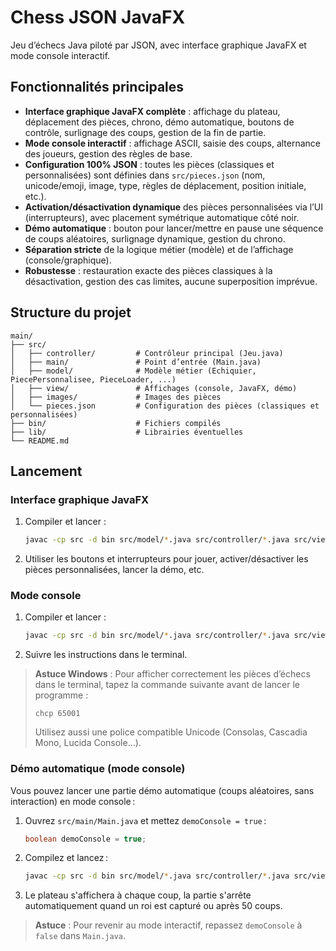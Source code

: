 # Chess JSON JavaFX

Jeu d’échecs Java piloté par JSON, avec interface graphique JavaFX et mode console interactif.

## Fonctionnalités principales

- **Interface graphique JavaFX complète** : affichage du plateau, déplacement des pièces, chrono, démo automatique, boutons de contrôle, surlignage des coups, gestion de la fin de partie.
- **Mode console interactif** : affichage ASCII, saisie des coups, alternance des joueurs, gestion des règles de base.
- **Configuration 100% JSON** : toutes les pièces (classiques et personnalisées) sont définies dans `src/pieces.json` (nom, unicode/emoji, image, type, règles de déplacement, position initiale, etc.).
- **Activation/désactivation dynamique** des pièces personnalisées via l’UI (interrupteurs), avec placement symétrique automatique côté noir.
- **Démo automatique** : bouton pour lancer/mettre en pause une séquence de coups aléatoires, surlignage dynamique, gestion du chrono.
- **Séparation stricte** de la logique métier (modèle) et de l’affichage (console/graphique).
- **Robustesse** : restauration exacte des pièces classiques à la désactivation, gestion des cas limites, aucune superposition imprévue.

## Structure du projet

```
main/
├── src/
│   ├── controller/         # Contrôleur principal (Jeu.java)
│   ├── main/               # Point d’entrée (Main.java)
│   ├── model/              # Modèle métier (Echiquier, PiecePersonnalisee, PieceLoader, ...)
│   ├── view/               # Affichages (console, JavaFX, démo)
│   ├── images/             # Images des pièces
│   └── pieces.json         # Configuration des pièces (classiques et personnalisées)
├── bin/                    # Fichiers compilés
├── lib/                    # Librairies éventuelles
└── README.md
```

## Lancement

### Interface graphique JavaFX

1. Compiler et lancer :
   ```sh
   javac -cp src -d bin src/model/*.java src/controller/*.java src/view/*.java && java -cp bin main.Main
   ```
2. Utiliser les boutons et interrupteurs pour jouer, activer/désactiver les pièces personnalisées, lancer la démo, etc.

### Mode console

1. Compiler et lancer :
   ```sh
   javac -cp src -d bin src/model/*.java src/controller/*.java src/view/*.java && java -cp bin controller.Jeu
   ```
2. Suivre les instructions dans le terminal.

> **Astuce Windows** :
> Pour afficher correctement les pièces d’échecs dans le terminal, tapez la commande suivante avant de lancer le programme :
> 
>     chcp 65001
> 
> Utilisez aussi une police compatible Unicode (Consolas, Cascadia Mono, Lucida Console…).
### Démo automatique (mode console)

Vous pouvez lancer une partie démo automatique (coups aléatoires, sans interaction) en mode console :

1. Ouvrez `src/main/Main.java` et mettez `demoConsole = true` :
   ```java
   boolean demoConsole = true;
   ```
2. Compilez et lancez :
   ```sh
   javac -cp src -d bin src/model/*.java src/controller/*.java src/view/*.java && java -cp bin main.Main
   ```
3. Le plateau s'affichera à chaque coup, la partie s'arrête automatiquement quand un roi est capturé ou après 50 coups.

> **Astuce** : Pour revenir au mode interactif, repassez `demoConsole` à `false` dans `Main.java`.
